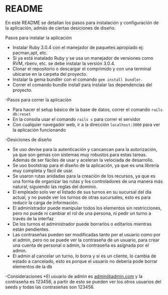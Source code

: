 # README

En este README se detallan los pasos para instalación y configuración de la aplicación, admás de ciertas desiciones de
diseño.

Pasos para instalar la aplicación

* Instalar Ruby 3.0.4 con el manejador de paquetes apropiado ej: pacman,apt, etc.
* Si ya está inatalado Ruby y se usa un manejador de versiones como RVM, rbenv, etc. se debe instalar la versión 3.0.4.
* Clonar el repositorio o descargar el comprimido y con una terminal ubicarse en la carpeta del proyecto.
* Instalar la gema bundler con el comando `gem install bundler`.
* Correr el comando bundle install para instalar las dependencias del proyecto.

-Pasos para correr la aplicación

* Para hacer el setup básico de la base de datos, correr el comando `rails db:reset`
* En la consola usar el comando `rails s` para correr el servidor
* Con cualquier navegador web, ir a la dirección `localhost:3000` para ver la aplicación funcionando

-Desiciones de diseño

* Se uso devise para la autenticación y cancancan para la autorización, ya que son gemas con sistemas muy robustos para
  estas tareas.
  Además de ser fáciles de usar y aceleran la velociada de desarrollo.
* Se uso bootstrap para el diseño de la aplicación, ya que es una librería muy completa y fácil de usar.
* Se usaron rutas anidadas para la creación de los recursos,
  ya que es una forma de organizar las rutas y los controladores de una manera más natural, siguiendo las reglas del
  dominio.
* El empleado solo ver el listado de sus turnos en su sucursal del día actual, y no puede ver los turnos de otras sucursales,
esto es para reducir la carga de información.
* El administrador puede manipular todos los elementos sin restricciones, pero no puede ni cambiar el rol de una persona,
ni pedir un turno a través de la interfaz
* De los turnos el administrador puede borrarlos o editarlos mientras están pendientes.
* Las contraseñas pueden ser modificadas tanto por el usuario como por el admin, pero no se puede ver la contraseña de un
  usuario, para crear una cuenta de personal o admin, la contraseña es asignada por el admin.
* El admin al cancelar un turno, lo borra y si es un cliente, lo cambia de estado a cancelado, 
esto es porque el usuario no debería pode borrar elementos de la db

-Consideraciones
*El usuario de admin es admin@admin.com y la contraseña es 123456,
a partir de esto se pueden ver los otros usuarios del seeds y todas las contraseñas son 123456.